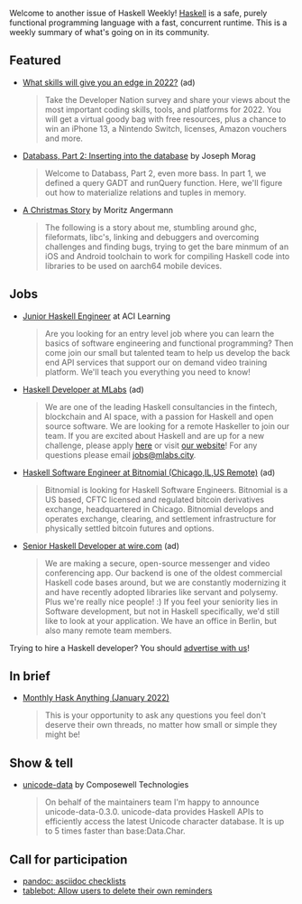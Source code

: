 Welcome to another issue of Haskell Weekly!
[Haskell](https://www.haskell.org) is a safe, purely functional programming language with a fast, concurrent runtime.
This is a weekly summary of what's going on in its community.

## Featured

<!-- Runs on 2021-12-09, 2021-12-23, 2022-01-06, and 2022-01-20. -->
- [What skills will give you an edge in 2022?](https://www.developereconomics.net/?member_id=haskell) (ad)
  > Take the Developer Nation survey and share your views about the most important coding skills, tools, and platforms for 2022. You will get a virtual goody bag with free resources, plus a chance to win an iPhone 13, a Nintendo Switch, licenses, Amazon vouchers and more.

- [Databass, Part 2: Inserting into the database](https://blog.josephmorag.com/posts/databass2/) by Joseph Morag
  > Welcome to Databass, Part 2, even more bass. In part 1, we defined a query GADT and runQuery function. Here, we'll figure out how to materialize relations and tuples in memory.

- [A Christmas Story](https://github.com/zw3rk/mobile-core-log/blob/c65940599f2fb480ee8f08ea5a5f812db36a6b15/LOG.md) by Moritz Angermann
  > The following is a story about me, stumbling around ghc, fileformats, libc's, linking and debuggers and overcoming challenges and finding bugs, trying to get the bare minmum of an iOS and Android toolchain to work for compiling Haskell code into libraries to be used on aarch64 mobile devices.

## Jobs

- [Junior Haskell Engineer](https://acilearning.applytojob.com/apply/IuGQtn7Tkh/Junior-Software-Engineer-Remote?referrer=20211202012454J4X0XKJBEFJUJTGT) at ACI Learning
  > Are you looking for an entry level job where you can learn the basics of software engineering and functional programming? Then come join our small but talented team to help us develop the back end API services that support our on demand video training platform. We'll teach you everything you need to know!

<!-- Runs from 2021-11-04 to 2022-04-14. -->
- [Haskell Developer at MLabs](https://apply.workable.com/mlabs/j/63DAAA4AEF/) (ad)
  > We are one of the leading Haskell consultancies in the fintech, blockchain and AI space, with a passion for Haskell and open source software. We are looking for a remote Haskeller to join our team. If you are excited about Haskell and are up for a new challenge, please apply [here](https://apply.workable.com/mlabs/j/63DAAA4AEF/) or visit [our website](https://mlabs.city/)! For any questions please email <jobs@mlabs.city>.

<!-- Runs from 2022-01-06 to 2022-03-24. -->
- [Haskell Software Engineer at Bitnomial (Chicago,IL,US Remote)](https://bitnomial.com/jobs/) (ad)
  > Bitnomial is looking for Haskell Software Engineers. Bitnomial is a US based, CFTC licensed and regulated bitcoin derivatives exchange, headquartered in Chicago. Bitnomial develops and operates exchange, clearing, and settlement infrastructure for physically settled bitcoin futures and options.

<!-- Runs on 2022-01-06 only. -->
- [Senior Haskell Developer at wire.com](https://wire.softgarden.io/job/14618873/Senior-Haskell-Developer-m-f-d-?jobDbPVId=38022943&l=en) (ad)
  > We are making a secure, open-source messenger and video conferencing app. Our backend is one of the oldest commercial Haskell code bases around, but we are constantly modernizing it and have recently adopted libraries like servant and polysemy. Plus we're really nice people! :) If you feel your seniority lies in Software development, but not in Haskell specifically, we'd still like to look at your application. We have an office in Berlin, but also many remote team members.

Trying to hire a Haskell developer?
You should [advertise with us](https://haskellweekly.news/advertising.html)!

## In brief

- [Monthly Hask Anything (January 2022)](https://www.reddit.com/r/haskell/comments/rtbzbl/monthly_hask_anything_january_2022/)
  > This is your opportunity to ask any questions you feel don't deserve their own threads, no matter how small or simple they might be!

## Show & tell

- [unicode-data](https://discourse.haskell.org/t/ann-unicode-data-0-3-0-apis-to-efficiently-access-the-unicode-character-database/3861?u=taylorfausak) by Composewell Technologies
  > On behalf of the maintainers team I'm happy to announce unicode-data-0.3.0. unicode-data provides Haskell APIs to efficiently access the latest Unicode character database. It is up to 5 times faster than base:Data.Char.

## Call for participation

- [pandoc: asciidoc checklists](https://github.com/jgm/pandoc/issues/7798)
- [tablebot: Allow users to delete their own reminders](https://github.com/WarwickTabletop/tablebot/issues/96)
